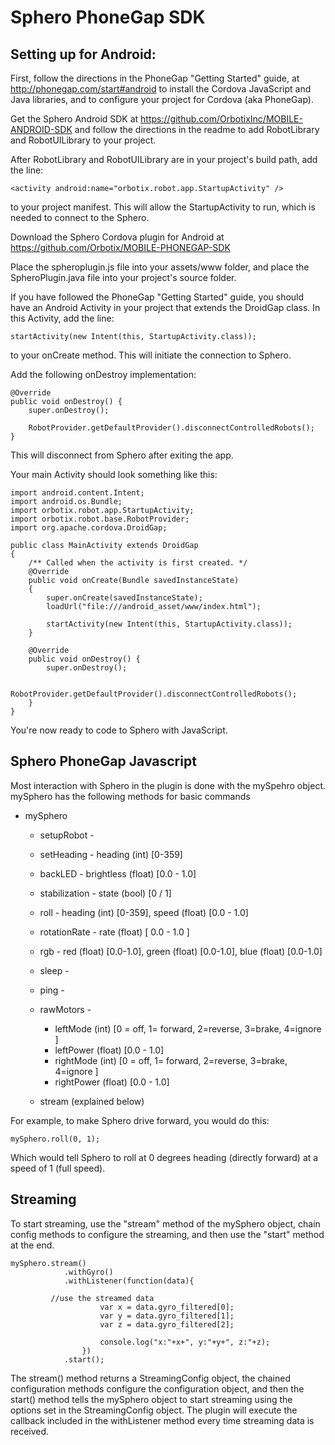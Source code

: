 # Sphero PhoneGap SDK

## Setting up for Android:

First, follow the directions in the PhoneGap "Getting Started" guide, at http://phonegap.com/start#android to install the Cordova JavaScript and Java libraries, and to configure your project for Cordova (aka PhoneGap).

Get the Sphero Android SDK at https://github.com/OrbotixInc/MOBILE-ANDROID-SDK and follow the directions in the readme to add RobotLibrary and RobotUILibrary to your project.

After RobotLibrary and RobotUILibrary are in your project's build path, add the line:

	<activity android:name="orbotix.robot.app.StartupActivity" />

to your project manifest. This will allow the StartupActivity to run, which is needed to connect to the Sphero.

Download the Sphero Cordova plugin for Android at https://github.com/Orbotix/MOBILE-PHONEGAP-SDK

Place the spheroplugin.js file into your assets/www folder, and place the SpheroPlugin.java file into your project's source folder.

If you have followed the PhoneGap "Getting Started" guide, you should have an Android Activity in your project that extends the DroidGap class. In this Activity, add the line:

	startActivity(new Intent(this, StartupActivity.class));

to your onCreate method. This will initiate the connection to Sphero. 

Add the following onDestroy implementation:

    @Override
    public void onDestroy() {
        super.onDestroy();

        RobotProvider.getDefaultProvider().disconnectControlledRobots();
    }

This will disconnect from Sphero after exiting the app.

Your main Activity should look something like this:

	import android.content.Intent;
	import android.os.Bundle;
	import orbotix.robot.app.StartupActivity;
	import orbotix.robot.base.RobotProvider;
	import org.apache.cordova.DroidGap;
	
	public class MainActivity extends DroidGap
	{
	    /** Called when the activity is first created. */
	    @Override
	    public void onCreate(Bundle savedInstanceState)
	    {
	        super.onCreate(savedInstanceState);
	        loadUrl("file:///android_asset/www/index.html");
	
	        startActivity(new Intent(this, StartupActivity.class));
    	}
	
    	@Override
    	public void onDestroy() {
        	super.onDestroy();
	
	        RobotProvider.getDefaultProvider().disconnectControlledRobots();
	    }
	}

You're now ready to code to Sphero with JavaScript.


###

## Sphero PhoneGap Javascript

Most interaction with Sphero in the plugin is done with the mySpehro object. mySphero has the following methods for basic commands

*  mySphero

	* setupRobot - 

	* setHeading - heading (int) [0-359]

	* backLED - brightless (float) [0.0 - 1.0]

	* stabilization - state (bool) [0 / 1]

	* roll - heading (int) [0-359], speed (float) [0.0 - 1.0]

	* rotationRate - rate (float) [ 0.0 - 1.0 ]

	* rgb - red (float) [0.0-1.0], green (float) [0.0-1.0], blue (float) [0.0-1.0]

	* sleep - 

	* ping - 

	* rawMotors - 
		* leftMode (int) [0 = off, 1= forward, 2=reverse, 3=brake, 4=ignore ]
		* leftPower (float) [0.0 - 1.0]
		* rightMode  (int) [0 = off, 1= forward, 2=reverse, 3=brake, 4=ignore ]
		* rightPower (float) [0.0 - 1.0]

	* stream (explained below)

For example, to make Sphero drive forward, you would do this:

	mySphero.roll(0, 1);

Which would tell Sphero to roll at 0 degrees heading (directly forward) at a speed of 1 (full speed).

## Streaming

To start streaming, use the "stream" method of the mySphero object, chain config methods to configure the streaming, and then use the "start" method at the end.

	mySphero.stream()
                .withGyro()
                .withListener(function(data){

			 //use the streamed data 
                        var x = data.gyro_filtered[0];
                        var y = data.gyro_filtered[1];
                        var z = data.gyro_filtered[2];

                        console.log("x:"+x+", y:"+y+", z:"+z);
                    })
                .start();

The stream() method returns a StreamingConfig object, the chained configuration methods configure the configuration object, and then the start() method tells the mySphero object to start streaming using the options set in the StreamingConfig object. The plugin will execute the callback included in the withListener method every time streaming data is received. 


